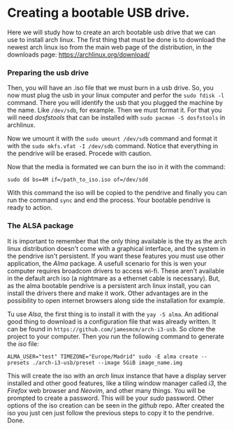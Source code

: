 # Creating a bootable USB drive.

Here we will study how to create an arch bootable usb drive that we can use to install arch linux.
The first thing that must be done is to download the newest arch linux iso from the main web page of the distribution, in the downloads page: https://archlinux.org/download/

### Preparing the usb drive

Then, you will have an .iso file that we must burn in a usb drive.
So, you now must plug the usb in your linux computer and perfor the `sudo fdisk -l` command. There you will identify the usb that you plugged the machine by the name. Like `/dev/sdb`, for example.
Then we must format it. For that you will need _dosfstools_ that can be installed with `sudo pacman -S dosfstools` in archlinux.

Now we umount it with the `sudo umount /dev/sdb` command and format it with the `sudo mkfs.vfat -I /dev/sdb` command. Notice that everything in the pendrive will be erased. Procede with caution.

Now that the media is formated we can burn the iso in it with the command:

```
sudo dd bs=4M if=/path_to_iso.iso of=/dev/sdd
```

With this command the iso will be copied to the pendrive and finally you can run the command `sync` and end the process. Your bootable pendrive is ready to action.

### The ALSA package

It is important to remember that the only thing available is the tty as the arch linux distribution doesn't come with a graphical interface, and the system in the pendrive isn't persistent. If you want these features you must use other application, the _Alma_ package.
A usefull scenario for this is wen your computer requires broadcom drivers to access wi-fi. These aren't available in the default arch iso (a nightmare as a ethernet cable is necessary). But, as the alma bootable pendrive is a persistent arch linux install, you can install the drivers there and make it work. Other advantages are in the possibility to open internet browsers along side the installation for example.

Tu use _Alsa_, the first thing is to install it with the `yay -S alma`. An aditional good thing to download is a configuration file that was already written. It can be found in `https://github.com/jamesmcm/arch-i3-usb`. So clone the project to your computer. Then you run the following command to generate the _iso_ file:

```
ALMA_USER="test" TIMEZONE="Europe/Madrid" sudo -E alma create --presets ./arch-i3-usb/preset --image 5GiB image_name.img
```

This will create the iso with an _arch_ linux instance that have a display server installed and other good features, like a tiling window manager called _i3_, the _Firefox_ web browser and _Neovim_, and other many things. You will be prompted to create a password. This will be your _sudo_ password. Other options of the iso creation can be seen in the _github_ repo.
After created the iso you just cen just follow the previous steps to copy it to the pendrive.
Done.
